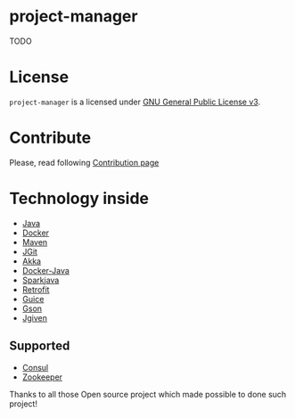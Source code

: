 # project-manager

TODO

# License

`project-manager` is a licensed under [GNU General Public License v3](http://www.gnu.org/licenses/gpl-3.0.en.html).

# Contribute

Please, read following [Contribution page](CONTRIBUTE.md)

# Technology inside

* [Java](http://java.com)
* [Docker](https://www.docker.com/)
* [Maven](https://maven.apache.org/)
* [JGit](http://www.eclipse.org/jgit/)
* [Akka](akka.io)
* [Docker-Java](https://github.com/docker-java/docker-java)
* [Sparkjava](http://sparkjava.com/)
* [Retrofit](http://square.github.io/retrofit/)
* [Guice](https://github.com/google/guice)
* [Gson](https://github.com/google/gson)
* [Jgiven](http://jgiven.org/)

## Supported
* [Consul](https://www.consul.io/)
* [Zookeeper](https://zookeeper.apache.org/)

Thanks to all those Open source project which made possible to done such project!

 
 